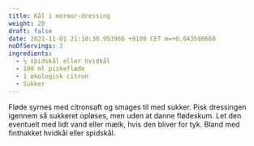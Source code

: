 ```yaml
---
title: Kål i mormor-dressing
weight: 20
draft: false
date: 2021-11-01 21:10:30.953966 +0100 CET m=+0.043590668
noOfServings: 2
ingredients:
  - ½ spidskål eller hvidkål
  - 100 ml piskefløde
  - 1 økologisk citron
  - Sukker
---
```




Fløde syrnes med citronsaft og smages til med sukker. Pisk dressingen
igennem så sukkeret opløses, men uden at danne flødeskum. Let den
eventuelt med lidt vand eller mælk, hvis den bliver for tyk. Bland med
finthakket hvidkål eller spidskål.

